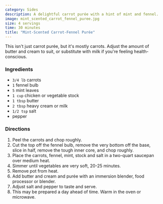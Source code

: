 ```yaml
---
category: Sides
description: A delightful carrot purée with a hint of mint and fennel.
image: mint_scented_carrot_fennel_puree.jpg
size: 4 servings
time: 30 minutes
title: "Mint-Scented Carrot-Fennel Purée"
---
```


This isn't just carrot purée, but it's mostly carrots. Adjust the amount of butter and cream to suit, or substitute with milk if you're feeling health-conscious.

### Ingredients

* `3/4 lb` carrots
* `1` fennel bulb
* `5` mint leaves
* `1 cup` chicken or vegetable stock
* `1 tbsp` butter
* `2 tbsp` heavy cream or milk
* `1/2 tsp` salt
* pepper

### Directions

1. Peel the carrots and chop roughly.
2. Cut the top off the fennel bulb, remove the very bottom off the base, slice in half, remove the tough inner core, and chop roughly.
3. Place the carrots, fennel, mint, stock and salt in a two-quart saucepan over medium heat.
4. Simmer until vegetables are very soft, 20-25 minutes.
5. Remove pot from heat.
6. Add butter and cream and purée with an immersion blender, food processor or blender.
7. Adjust salt and pepper to taste and serve.
8. This may be prepared a day ahead of time. Warm in the oven or microwave.